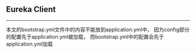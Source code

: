 ## Eureka Client 

--- 
本文的bootstrap.yml文件中的内容不能放到application.yml中，
因为config部分的配置先于application.yml被加载，
而bootstrap.yml中的配置会先于application.yml加载